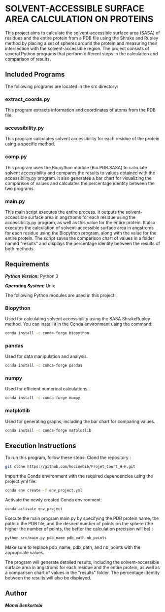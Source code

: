 
# SOLVENT-ACCESSIBLE SURFACE AREA CALCULATION ON PROTEINS
This project aims to calculate the solvent-accessible surface area (SASA) of residues and the entire protein from a PDB file using the Shrake and Rupley method by placing a set of spheres around the protein and measuring their intersection with the solvent-accessible region. The project consists of several Python programs that perform different steps in the calculation and comparison of results.

## Included Programs
The following programs are located in the src directory:
### extract_coords.py
This program extracts information and coordinates of atoms from the PDB file.

### accessibility.py
This program calculates solvent accessibility for each residue of the protein using a specific method.

### comp.py
This program uses the Biopython module (Bio.PDB.SASA) to calculate solvent accessibility and compares the results to values obtained with the accessibility.py program. It also generates a bar chart for visualizing the comparison of values and calculates the percentage identity between the two programs.

### main.py
This main script executes the entire process. It outputs the solvent-accessible surface area in angstroms for each residue using the accessibility.py program, as well as this value for the entire protein. It also executes the calculation of solvent-accessible surface area in angstroms for each residue using the Biopython program, along with the value for the entire protein. The script saves the comparison chart of values in a folder named "results" and displays the percentage identity between the results of both methods.

## Requirements

***Python Version:*** Python 3

***Operating System:*** Unix

The following Python modules are used in this project:

### Biopython
Used for calculating solvent accessibility using the SASA ShrakeRupley method. You can install it in the Conda environment using the command:

```bash
conda install -c conda-forge biopython
```
### pandas
Used for data manipulation and analysis. 

```bash
conda install -c conda-forge pandas
```

### numpy
Used for efficient numerical calculations.

```bash
conda install -c conda-forge numpy
```

### matplotlib
Used for generating graphs, including the bar chart for comparing values. 
```bash
conda install -c conda-forge matplotlib
```


## Execution Instructions
To run this program, follow these steps:
Clond the repository :
```bash
git clone https://github.com/hocinebib/Projet_Court_H-H.git
```

Import the Conda environment with the required dependencies using the project.yml file:

```bash
conda env create -f env_project.yml
```

Activate the newly created Conda environment:
```bash
conda activate env_project
```

Execute the main program main.py by specifying the PDB protein name, the path to the PDB file, and the desired number of points on the sphere (the higher the number of points, the better the calculation precision will be) :
```bash
python src/main.py pdb_name pdb_path nb_points
```

Make sure to replace pdb_name, pdb_path, and nb_points with the appropriate values.

The program will generate detailed results, including the solvent-accessible surface area in angstroms for each residue and the entire protein, as well as a comparison chart of values in the "results" folder. The percentage identity between the results will also be displayed.

## Author

***Manel Benkortebi***
